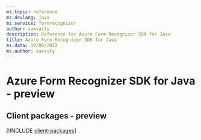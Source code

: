 ```yaml
---
ms.topic: reference
ms.devlang: java
ms.service: formrecognizer
author: samvaity
description: Reference for Azure Form Recognizer SDK for Java
title: Azure Form Recognizer SDK for Java
ms.data: 10/06/2022
ms.author: savaity
---
```

# Azure Form Recognizer SDK for Java - preview

## Client packages - preview
[!INCLUDE [client-packages](form-recognizer-client-index.md)]